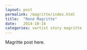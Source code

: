 ```yaml
---
layout: post
permalink: /magritte/index.html
title:  "René Magritte"
date:   2014-10-16
categories: vartist story magritte
---
```


Magritte post here.